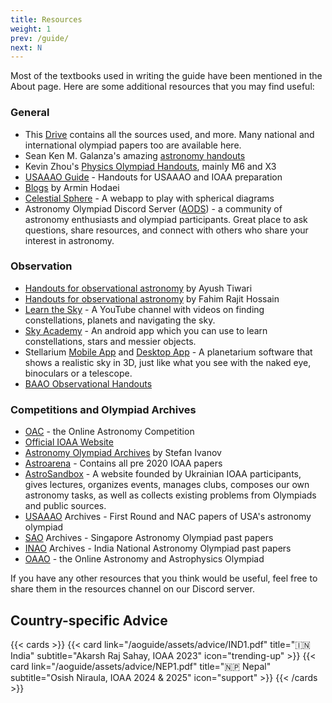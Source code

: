 ```yaml
---
title: Resources
weight: 1
prev: /guide/
next: N
---
```


Most of the textbooks used in writing the guide have been mentioned in the About page. Here are some additional resources that you may find useful:

### General

- This [Drive](https://drive.google.com/drive/folders/1gZDmKb3n2vXHpVZMwFaUJ1ukUccCfYKD?usp=sharing) contains all the sources used, and more. Many national and international olympiad papers too are available here.
- Sean Ken M. Galanza's amazing [astronomy handouts](https://drive.google.com/drive/folders/1i7HR025iR4HO7PHhx7RmDCRa5aRi14hX?usp=sharing)
- Kevin Zhou's [Physics Olympiad Handouts](https://knzhou.github.io), mainly M6 and X3
- [USAAAO Guide](https://www.usaaao.guide/handouts) - Handouts for USAAAO and IOAA preparation
- [Blogs](https://physolympacademy.com/blog/) by Armin Hodaei
- [Celestial Sphere](https://bunchofcellulose.github.io/celestialsphere/) - A webapp to play with spherical diagrams
- Astronomy Olympiad Discord Server ([AODS](https://discord.gg/cuVC54FksD)) - a community of astronomy enthusiasts and olympiad participants. Great place to ask questions, share resources, and connect with others who share your interest in astronomy.

### Observation

- [Handouts for observational astronomy](https://drive.google.com/file/d/1GDPwgeQk6_nbJR7JFHPchNQPbi-NUwAh/view?usp=sharing) by Ayush Tiwari
- [Handouts for observational astronomy](https://github.com/Rajit13/Star-Maps-101-and-Practices) by Fahim Rajit Hossain
- [Learn the Sky](https://www.youtube.com/@learnthesky) - A YouTube channel with videos on finding constellations, planets and navigating the sky.
- [Sky Academy](https://play.google.com/store/apps/details?id=digital.dong.skyacademy&hl=en_IN) - An android app which you can use to learn constellations, stars and messier objects.
- Stellarium [Mobile App](https://play.google.com/store/apps/details?id=com.noctuasoftware.stellarium_free&hl=en_IN) and [Desktop App](https://stellarium.org/) - A planetarium software that shows a realistic sky in 3D, just like what you see with the naked eye, binoculars or a telescope.
- [BAAO Observational Handouts](https://drive.google.com/drive/folders/141B0qiKer2hnpNKzf0yNuLKOqcTA2Cpf)

### Competitions and Olympiad Archives

- [OAC](https://onlineastro.org) - the Online Astronomy Competition
- [Official IOAA Website](https://ioaastrophysics.org)
- [Astronomy Olympiad Archives](https://mega.nz/folder/3ZBWDbTL#U8-utZdSD-6URDjXS1t9Ag) by Stefan Ivanov
- [Astroarena](https://astroarena.github.io/astroarena/index.html) - Contains all pre 2020 IOAA papers
- [AstroSandbox](https://astrosandbox.com/eng) - A website founded by Ukrainian IOAA participants, gives lectures, organizes events, manages clubs, composes our own astronomy tasks, as well as collects existing problems from Olympiads and public sources.
- [USAAAO](https://usaaao.org/resources/past-exams/) Archives - First Round and NAC papers of USA's astronomy olympiad
- [SAO](https://drive.google.com/drive/folders/1fVdcMhwshartqgcSSFr2O37m2NEpnciU) Archives - Singapore Astronomy Olympiad past papers
- [INAO](https://olympiads.hbcse.tifr.res.in/how-to-prepare/past-papers/) Archives - India National Astronomy Olympiad past papers
- [OAAO](https://oaaoinfo.org) - the Online Astronomy and Astrophysics Olympiad

If you have any other resources that you think would be useful, feel free to share them in the resources channel on our Discord server.

## Country-specific Advice

{{< cards >}}
  {{< card link="/aoguide/assets/advice/IND1.pdf" title="🇮🇳 India" subtitle="Akarsh Raj Sahay, IOAA 2023" icon="trending-up" >}}
  {{< card link="/aoguide/assets/advice/NEP1.pdf" title="🇳🇵 Nepal" subtitle="Osish Niraula, IOAA 2024 & 2025" icon="support" >}}
{{< /cards >}}
